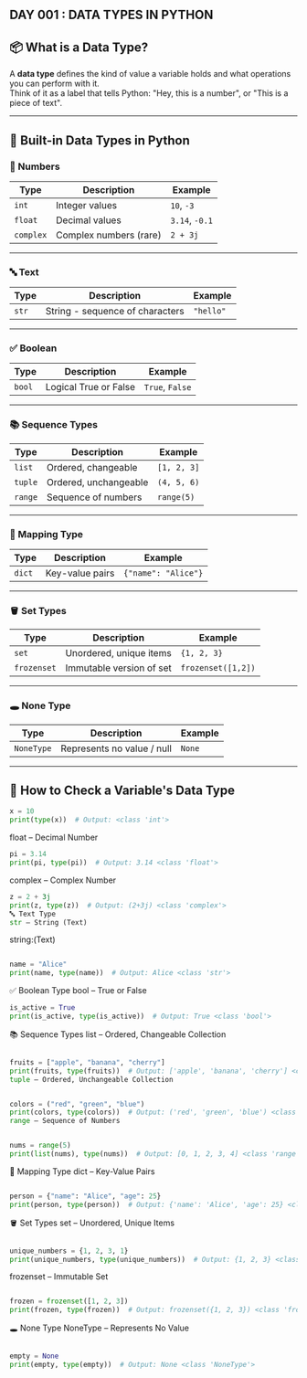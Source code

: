 DAY 001 : DATA TYPES IN PYTHON
---

## 📦 What is a Data Type?

A **data type** defines the kind of value a variable holds and what operations you can perform with it.  
Think of it as a label that tells Python: "Hey, this is a number", or "This is a piece of text".

---

## 🧮 Built-in Data Types in Python

### 🔢 Numbers
| Type   | Description                  | Example      |
|--------|------------------------------|--------------|
| `int`  | Integer values               | `10`, `-3`   |
| `float`| Decimal values               | `3.14`, `-0.1`|
| `complex` | Complex numbers (rare)     | `2 + 3j`     |

---

### 🔤 Text
| Type   | Description                  | Example         |
|--------|------------------------------|-----------------|
| `str`  | String - sequence of characters | `"hello"`    |

---

### ✅ Boolean
| Type   | Description                  | Example   |
|--------|------------------------------|-----------|
| `bool` | Logical True or False        | `True`, `False` |

---

### 📚 Sequence Types
| Type   | Description                  | Example           |
|--------|------------------------------|-------------------|
| `list` | Ordered, changeable          | `[1, 2, 3]`       |
| `tuple`| Ordered, unchangeable        | `(4, 5, 6)`       |
| `range`| Sequence of numbers          | `range(5)`        |

---

### 🔑 Mapping Type
| Type   | Description                  | Example              |
|--------|------------------------------|----------------------|
| `dict` | Key-value pairs              | `{"name": "Alice"}` |

---

### 🪣 Set Types
| Type   | Description                  | Example         |
|--------|------------------------------|-----------------|
| `set`  | Unordered, unique items      | `{1, 2, 3}`     |
| `frozenset` | Immutable version of set | `frozenset([1,2])`|

---

### 🕳️ None Type
| Type        | Description                 | Example   |
|-------------|-----------------------------|-----------|
| `NoneType`  | Represents no value / null  | `None`    |

---

## 🧪 How to Check a Variable's Data Type

```python
x = 10
print(type(x))  # Output: <class 'int'>
```
float – Decimal Number
```python
pi = 3.14
print(pi, type(pi))  # Output: 3.14 <class 'float'>
```
complex – Complex Number
```python
z = 2 + 3j
print(z, type(z))  # Output: (2+3j) <class 'complex'>
🔤 Text Type
str – String (Text)
```
string:(Text)
```python

name = "Alice"
print(name, type(name))  # Output: Alice <class 'str'>
```
✅ Boolean Type
bool – True or False

```python
is_active = True
print(is_active, type(is_active))  # Output: True <class 'bool'>
```
📚 Sequence Types
list – Ordered, Changeable Collection
```python

fruits = ["apple", "banana", "cherry"]
print(fruits, type(fruits))  # Output: ['apple', 'banana', 'cherry'] <class 'list'>
tuple – Ordered, Unchangeable Collection
```
```python

colors = ("red", "green", "blue")
print(colors, type(colors))  # Output: ('red', 'green', 'blue') <class 'tuple'>
range – Sequence of Numbers
```
```python

nums = range(5)
print(list(nums), type(nums))  # Output: [0, 1, 2, 3, 4] <class 'range'>
```
🔑 Mapping Type
dict – Key-Value Pairs
```python

person = {"name": "Alice", "age": 25}
print(person, type(person))  # Output: {'name': 'Alice', 'age': 25} <class 'dict'>
```
🪣 Set Types
set – Unordered, Unique Items
```python

unique_numbers = {1, 2, 3, 1}
print(unique_numbers, type(unique_numbers))  # Output: {1, 2, 3} <class 'set'>
```
frozenset – Immutable Set
```python

frozen = frozenset([1, 2, 3])
print(frozen, type(frozen))  # Output: frozenset({1, 2, 3}) <class 'frozenset'>
```
🕳️ None Type
NoneType – Represents No Value
```python

empty = None
print(empty, type(empty))  # Output: None <class 'NoneType'>
```
